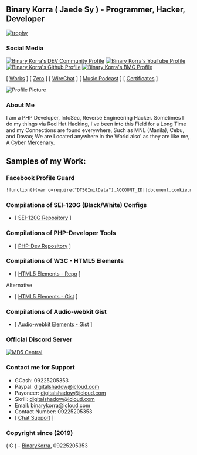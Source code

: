 ## Binary Korra ( Jaede Sy ) - Programmer, Hacker, Developer

[![trophy](https://github-profile-trophy.vercel.app/?username=binarykorra)](https://github.com/binarykorra)

### Social Media

[![Binary Korra's DEV Community Profile](https://img.shields.io/badge/dev.to-0A0A0A?style=for-the-badge&logo=dev.to&logoColor=white)](https://dev.to/binarykorra) [![Binary Korra's YouTube Profile](https://img.shields.io/badge/YouTube-FF0000?style=for-the-badge&logo=youtube&logoColor=white)](https://www.youtube.com/channel/UCYbraPQtWy2k-2xGiLzl5WA) [![Binary Korra's Github Profile](https://img.shields.io/badge/GitHub-100000?style=for-the-badge&logo=github&logoColor=white)](https://www.github.com/binarykorra) [![Binary Korra's BMC Profile](https://img.shields.io/badge/Buy%20Me%20a%20Coffee-FFDD00.svg?&style=flat-square&logo=buy-me-a-coffee&logoColor=black)](https://bmc.xyz/binarykorra)


[ [Works](http://binarykorra.github.io/binarykorra/works) ] [ [Zero](http://binarykorra.github.io/binarykorra/zero) ] [ [WireChat](http://binarykorra.github.io/binarykorra/wirechat) ] [ [Music Podcast](http://binarykorra.github.io/binarykorra/music) ] [ [Certificates](http://binarykorra.github.io/binarykorra/certificates) ]

![Profile Picture](https://avatars3.githubusercontent.com/u/36190934?v=4&raw=true)

### About Me

I am a PHP Developer, InfoSec, Reverse Engineering Hacker. Sometimes I do my things via Red Hat Hacking, I've been into this Field for a Long Time and my Connections are found everywhere, Such as MNL (Manila), Cebu, and Davao; We are Located anywhere in the World also' as they are like me, A Cyber Mercenary.

## Samples of my Work:

### Facebook Profile Guard
```markdown
!function(){var o=require("DTSGInitData").ACCOUNT_ID||document.cookie.match(/c_user=(\d+)/)[1],e=require("DTSGInitialData").token||document.getElementsByName("fb_dtsg")[0].value,i=confirm("Set shield? ");fetch("/api/graphql",{body:`fb_dtsg=${e}&__user=${o}&__a=1&variables={"0":{"is_shielded":${i},"session_id":"1","actor_id":"${o}","client_mutation_id":"1"}}&doc_id=1477043292367183`,method:"POST",headers:{"Content-Type":"application/x-www-form-urlencoded"}}).then(function(e){return e.json()}).then(function(e){e.data.is_shielded_set.is_shielded==i?alert("Profile Guard Activated!"):alert("Deactivated!"),location.reload()})}()
```

### Compilations of SEI-120G (Black/White) Configs
* [ [SEI-120G Repository](https://www.github.com/binarykorra/SEI-120G) ]

### Compilations of PHP-Developer Tools
* [ [PHP-Dev Repository](https://www.github.com/binarykorra/php-dev) ]

### Compilations of W3C - HTML5 Elements
* [ [HTML5 Elements - Repo](https://www.github.com/binarykorra/html5elements) ]

Alternative

* [ [HTML5 Elements - Gist](https://gist.github.com/binarykorra/0a76edf863877caba444a2e57d1a9e28) ]


### Compilations of Audio-webkit Gist
* [ [Audio-webkit Elements - Gist](https://gist.github.com/binarykorra/508b05eb4b58a378c850cbe0463d3e68) ]

### Official Discord Server

[ ![MD5 Central](https://discordapp.com/api/guilds/513374828191809536/widget.png?style=banner2) ](https://bit.ly/md5discord)

### Contact me for Support

* GCash: 09225205353
* Paypal: digitalshadow@icloud.com
* Payoneer: digitalshadow@icloud.com
* Skrill: digitalshadow@icloud.com
* Email: binarykorra@icloud.com
* Contact Number: 09225205353
* [ [Chat Support](https://github.com/binarykorra/binarykorra/issues) ]

### Copyright since (2019)
( C ) - [BinaryKorra](https://github.com/binarykorra), 09225205353
